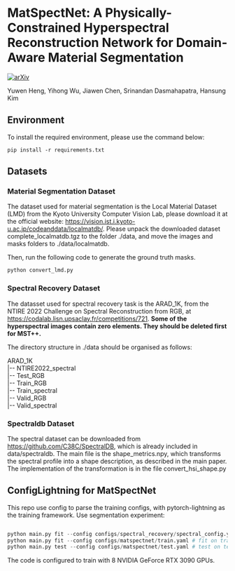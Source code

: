 # MatSpectNet: A Physically-Constrained Hyperspectral Reconstruction Network for Domain-Aware Material Segmentation
[![arXiv](https://img.shields.io/badge/arxiv-paper-179bd3)](https://arxiv.org/abs/2307.11466)

Yuwen Heng, Yihong Wu, Jiawen Chen, Srinandan Dasmahapatra, Hansung Kim

## Environment
To install the required environment, please use the command below:
```
pip install -r requirements.txt
```

## Datasets
### Material Segmentation Dataset
The dataset used for material segmentation is the Local Material Dataset (LMD) from the Kyoto University Computer Vision Lab, please download it at the official website: https://vision.ist.i.kyoto-u.ac.jp/codeanddata/localmatdb/. Please unpack the downloaded dataset complete_localmatdb.tgz to the folder ./data, and move the images and masks folders to ./data/localmatdb.

Then, run the following code to generate the ground truth masks.
```python
python convert_lmd.py
```

### Spectral Recovery Dataset
The datasset used for spectral recovery task is the ARAD_1K, from the NTIRE 2022 Challenge on Spectral Reconstruction from RGB, at https://codalab.lisn.upsaclay.fr/competitions/721. **Some of the hyperspectral images contain zero elements. They should be deleted first for MST++.**

The directory structure in ./data should be organised as follows: 

ARAD_1K\
|-- NTIRE2022_spectral\
|-- Test_RGB\
|-- Train_RGB\
|-- Train_spectral\
|-- Valid_RGB\
|-- Valid_spectral

### Spectraldb Dataset
The spectral dataset can be downloaded from https://github.com/C38C/SpectralDB, which is already included in data/spectraldb. The main file is the shape_metrics.npy, which transforms the spectral profile into a shape description, as described in the main paper. The implementation of the transformation is in the file convert_hsi_shape.py


## ConfigLightning for MatSpectNet
This repo use config to parse the training configs, with pytorch-lightning as the training framework.
Use segmentation experiment:
```python

python main.py fit --config configs/spectral_recovery/spectral_config.yaml # pre-train the spectral recovery network S(x)
python main.py fit --config configs/matspectnet/train.yaml # fit on train split of LMD.
python main.py test --config configs/matspectnet/test.yaml # test on test split of LMD
```
The code is configured to train with 8 NVIDIA GeForce RTX 3090 GPUs.  